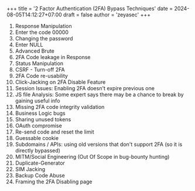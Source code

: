 +++
title = '2 Factor Authentication (2FA) Bypass Techniques'
date = 2024-08-05T14:12:27+07:00
draft = false
author = 'zeyasec'
+++

1. Response Manipulation
2. Enter the code 00000
3. Changing the password
4. Enter NULL
5. Advanced Brute
6. 2FA Code leakage in Response
7. Status Manipulation
8. CSRF - Turn-off 2FA
9. 2FA Code re-usability
10. Click-Jacking on 2FA Disable Feature
11. Session Issues: Enabling 2FA doesn't expire previous one
12. JS file Analysis: Some expert says there may be a chance to break by gaining useful info
13. Missing 2FA code integrity validation
14. Business Logic bugs
15. Sharing unused tokens
16. OAuth compromise
17. Re-send code and reset the limit
18. Guessable cookie
19. Subdomains / APIs: using old versions that don't support 2FA (so it is directly bypassed)
20. MITM/Social Engineering (Out Of Scope in bug-bounty hunting)
21. Duplicate-Generator
22. SIM Jacking
23. Backup Code Abuse
24. Framing the 2FA Disabling page
